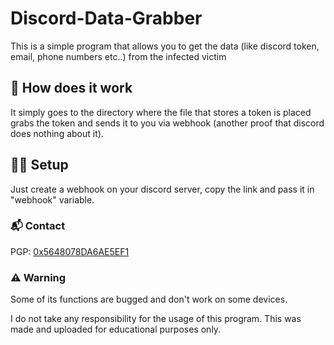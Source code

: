 # Discord-Data-Grabber
This is a simple program that allows you to get the data (like discord token, email, phone numbers etc..) from the infected victim

## 🤔 How does it work
It simply goes to the directory where the file that stores a token is placed grabs the token and sends it to you via webhook (another proof that discord does nothing about it).

## 👨‍💻 Setup
Just create a webhook on your discord server, copy the link and pass it in "webhook" variable.

### 📬 Contact
PGP: [0x5648078DA6AE5EF1](https://gist.github.com/Zeczero/908edd725cf297366e0f30c82958901d)

### ⚠️ Warning
Some of its functions are bugged and don't work on some devices.

I do not take any responsibility for the usage of this program. This was made and uploaded for educational purposes only.
